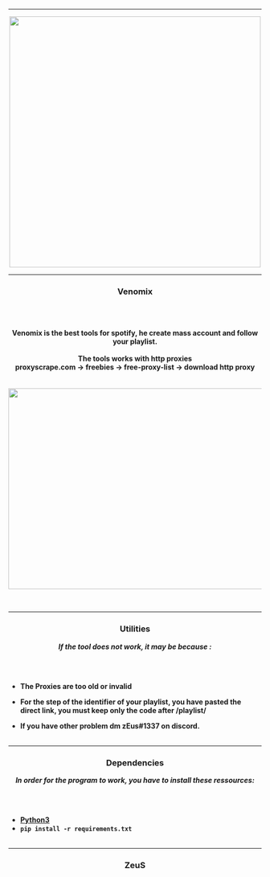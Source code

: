 -----

<p align="center">
<img src="https://cdn.discordapp.com/attachments/1002625111997812836/1009973921954672690/unknown.png", width="500", height="500">
</p>

-----

### <p align="center"> Venomix </p>

<br><br>
<p align="center">
<strong>
Venomix is the best tools for spotify, he create mass account and follow your playlist.
<br><br>
The tools works with http proxies
<br>
proxyscrape.com -> freebies -> free-proxy-list -> download http proxy
<br><br><br>
</strong>
<img src="https://cdn.discordapp.com/attachments/1002625111997812836/1009973962043822121/unknown.png" width="720", height="400">
</p>
<br>

-----

### <p align="center"> Utilities </p>

<p align="center"><strong><i>If the tool does not work, it may be because :</i></strong</p>

<br><br>
*  The Proxies are too old or invalid
*  For the step of the identifier of your playlist, you have pasted the direct link, you must keep only the code after /playlist/

*  If you have other problem dm zEus#1337 on discord.
<br><br>

-----

### <p align="center"> Dependencies </p>

<p align="center"><strong><i>In order for the program to work, you have to install these ressources:</i></strong</p>

<br><br>
* <a href="https://www.python.org/ftp/python/3.9.13/python-3.9.13-amd64.exe">Python3</a>
* `pip install -r requirements.txt`
<br><br>

-----

### <p align="center">ZeuS</p>
